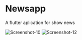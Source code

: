 # Newsapp

A flutter aplication for show news

<img src="https://i.ibb.co/pJndBYX/Screenshot-10.png" alt="Screenshot-10" border="0">

<img src="https://i.ibb.co/brdvsFb/Screenshot-12.png" alt="Screenshot-12" border="0">
